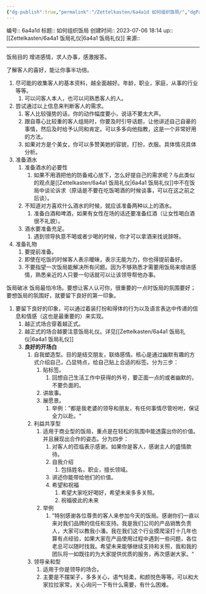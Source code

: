```yaml
---
{"dg-publish":true,"permalink":"/Zettelkasten/6a4a1d 如何组织饭局/","dgPassFrontmatter":true}
---
```


编号:: 6a4a1d
标题:: 如何组织饭局
创建时间:: 2023-07-06 18:14
up:: [[Zettelkasten/6a4a1 饭局礼仪\|6a4a1 饭局礼仪]]
来源:: 

---
饭局目的
增进感情，求人办事，感激报答。

了解客人的喜好，能让你事半功倍。
1. 尽可能的收集客人的基本资料，越全面越好。年龄，职业，家庭，从事的行业等等。
	1. 可以问客人本人，也可以问熟悉客人的人。
2. 尝试通过以上信息来判断客人的需求。
	1. 客人比较强势的话，你的动作幅度要小，说话不要太大声。
	2. 跟自尊心比较重的客人组局时，你要及时引导话题，让他讲述自己自豪的事情，然后及时给予认同和肯定。可以多多向他指教，这是一个非常好用的方法。
	3. 如果对方是个美女，你可以多赞美她的容貌，打扮，衣服。具体情况具体分析。
3. 准备酒水
	1. 准备酒水的必要性
		1. 如果不用酒把他的防备戒心放下，怎么好提自己的需求呢？与此类似的观点是[[Zettelkasten/6a4a1 饭局礼仪\|6a4a1 饭局礼仪]]中不在饭局中谈论诉求（原话是不要在吃饭喝酒的时候谈事，可以在这之前之后谈）。
	2. 不知道对方喜欢什么酒水的时候，就应该准备两种以上的酒水。
		1. 准备白酒和啤酒，如果有女性在场的话还要准备红酒（让女性喝白酒很不礼貌）。
	3. 酒水要准备充足。
		1. 遇到领导执意不喝或者少喝的时候，你才可以拿酒来找说辞呀。
4. 准备礼物
	1. 要提前准备。
	2. 即使在吃饭的时候客人表示暧昧，表示无能为力，你也得提前备好。
	3. 不要指望一次饭局能解决所有问题。因为不够熟悉才需要用饭局来增进感情，熟悉亲近的人只要一句话就可以让该领导帮他办事。

饭局破冰
饭局最怕冷场。要想让客人认可你，很重要的一点时饭局的氛围要好；要想饭局的氛围好，就要留下良好的第一印象。
1. 要留下良好的印象，可以通过着装打扮和得体的行为以及语言表达中传递的信息和情感（这也是最重要的）来实现。
	1. 越正式场合穿着越正式。
	2. 越正式的场合越要注意饭局礼仪。详见[[Zettelkasten/6a4a1 饭局礼仪\|6a4a1 饭局礼仪]]
	3. **良好的开场白**
		1. 自我塑造型。目的是结交朋友，联络感情。核心是通过幽默有趣的方式介绍自己，凸显特点，给自己贴上合适的标签。分为三步：
			1. 贴标签。
				1. 回想自己生活工作中获得的外号，要正面一点的或者幽默的，不要负面的。
			2. 讲故事。
			3. 展愿景。
				1. 举例：”都是我老婆的领导和朋友，有任何事情尽管吩咐，保证全力以赴。“
		2. 利益共享型
			1. 适用于商业型的饭局，重点是在轻松的氛围中能透露出你的价值。并且展现出合作的姿态。分为四步：
				1. 对客人的莅临表示感谢。如果你是客人，感谢主人的盛情款待。
				2. 自我介绍
					1. 包括姓名，职业，擅长领域。
				3. 讲述你能带给他们的价值。
				4. 希望和祝福
					1. 希望大家吃好喝好，希望未来多多关照。
					2. 祝福彼此的未来
			2. 举例
				1. ”特别感谢各位尊贵的客人来参加今天的饭局。感谢你们一直以来对我们品牌的信任和支持。我是我们公司的产品销售负责人，大家可以教我小潘。我在我们这个行业摸爬滚打十几年也算有点经验，如果大家在产品使用过程中遇到一些问题，各位老总可以随时找我。希望未来能够继续支持和关照，我和我的团队将一如既往的为大家提供优质的服务，再次感谢大家。“
		3. 领导亲和型
			1. 适用于你是领导的场合。
			2. 主要是不摆架子，多多关心，语气轻柔，和颜悦色等等。可以和大家拉拉家常，关心询问一下有什么需要，有什么困难。
